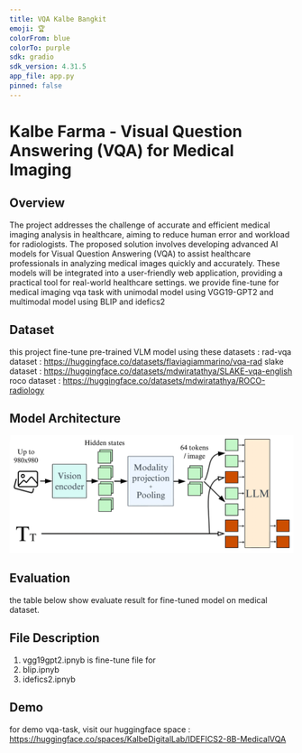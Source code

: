 ```yaml
---
title: VQA Kalbe Bangkit
emoji: 🏆
colorFrom: blue
colorTo: purple
sdk: gradio
sdk_version: 4.31.5
app_file: app.py
pinned: false
---
```


# Kalbe Farma - Visual Question Answering (VQA) for Medical Imaging

## Overview
The project addresses the challenge of accurate and efficient medical imaging analysis in healthcare, aiming to reduce human error and workload for radiologists. The proposed solution involves developing advanced AI models for Visual Question Answering (VQA) to assist healthcare professionals in analyzing medical images quickly and accurately. These models will be integrated into a user-friendly web application, providing a practical tool for real-world healthcare settings.  we provide fine-tune for medical imaging vqa task with unimodal model using VGG19-GPT2 and multimodal model using BLIP and idefics2

## Dataset
this project fine-tune pre-trained VLM model using these datasets :
rad-vqa dataset : https://huggingface.co/datasets/flaviagiammarino/vqa-rad
slake dataset : https://huggingface.co/datasets/mdwiratathya/SLAKE-vqa-english
roco dataset : https://huggingface.co/datasets/mdwiratathya/ROCO-radiology



## Model Architecture

![Model Architecture](img/idefics2_architecture.png)


## Evaluation
the table below show evaluate result for fine-tuned model on medical dataset.


## File Description
1. vgg19gpt2.ipnyb is fine-tune file for
2. blip.ipnyb
3. idefics2.ipnyb

## Demo
for demo vqa-task, visit our huggingface space : https://huggingface.co/spaces/KalbeDigitalLab/IDEFICS2-8B-MedicalVQA



